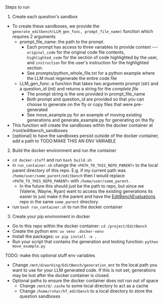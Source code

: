 

Steps to run
1. Create each question's sandbox
- To create these sandboxes, we provide the `generate_editbench(LLM_gen_func, prompt_file_name)` function which requires 2 arguments
    - prompt_file_name: the path to the prompt. 
        - Each prompt has access to three variables to provide context --- `original_code` for the original code file contents, `highlighted_code` for the section of code highlighted by the user, and `instruction` for the user's instruction for the highlighted section.
        - See prompts/python_whole_file.txt for a python example where the LLM must regenerate the entire code file 
    - LLM_gen_func: a function that takes two arguments prompt (str) and a question_id (int) and returns a string for the *complete file*
        - The prompt string is the one provided in prompt_file_name
        - Both prompt and question_id are provided so that you can choose to generate on the fly or copy files that were pre-generated
        - See move_example.py for an example of moving existing generations and generate_example.py for generating on the fly 
- This function will create the sandboxes within the docker container at /root/editbench_sandboxes
- [optional] to have the sandboxes persist outside of the docker container, add a path to TODO:MAKE THIS AN ENV VARIABLE

2. Build the docker environment and run the container
- `cd docker-stuff` and run `bash build.sh`
- in `run_container.sh` change the `<PATH_TO_THIS_REPO_PARENT>` to the local parent directory of this repo. E.g. if my current path was `/home/user/some_parent/editbench` then I would replace `<PATH_TO_THIS_REPO_PARENT>` with `/home/user/some_parent`.
    - In the future this should just be the path to repo, but since we (Valerie, Wayne, Ryan) want to access the existing generations its easier to just make it the parent and have the [EditBenchEvaluations](https://github.com/rShar01/EditBenchEvaluationsEditBenchEvaluations) repo in the same `some_parent` directory
- run `bash run_container.sh` to run the docker container

3. Create your pip environment in docker
- Go to this repo within the docker container: `cd /project/EditBench`
- Create the python env: `uv venv .docker-venv`
- Install the packages: `uv pip install -e .`
- Run your script that contains the generation and testing function: `python move_example.py`


TODO: make this optional stuff env variables
- Change `/mnt/d/working/EditBench/generation_mnt` to the local path you want to use for your LLM generated code. If this is not set, generations may be lost after the docker container is closed.
- Optional paths to ensure the docker container does not run out of space
    - Change `/mnt/d/.cache` to some local directory to act as a cache
    - Change `/home/rshar/hf_editbench` to a local directory to store the question sandboxes